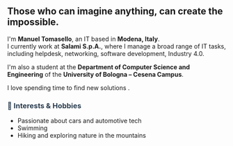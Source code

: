 <h2>Those who can imagine anything, can create the impossible.</h2>
<p>
  I'm <strong>Manuel Tomasello</strong>, an IT based in <strong>Modena, Italy</strong>.<br>
  I currently work at <strong>Salami S.p.A.</strong>, where I manage a broad range of IT tasks, including helpdesk, networking, software development, Industry 4.0.
</p>

<p>
  I'm also a student at the <strong>Department of Computer Science and Engineering</strong> of the <strong>University of Bologna – Cesena Campus</strong>.
</p>

<p>
  I love spending time to find new solutions .
</p>

<h3 style="color:#2c3e50;">🎯 Interests & Hobbies</h3>

<ul>
  <li> Passionate about cars and automotive tech</li>
  <li> Swimming</li>
  <li> Hiking and exploring nature in the mountains</li>
</ul>
